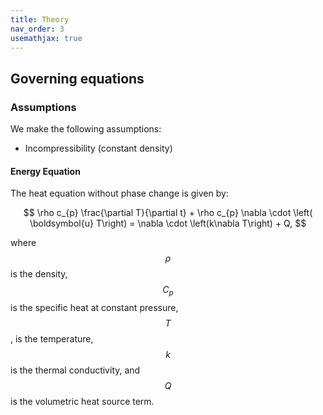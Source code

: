 ```yaml
---
title: Theory
nav_order: 3
usemathjax: true
---
```


## Governing equations
### Assumptions
We make the following assumptions:
* Incompressibility (constant density)

#### Energy Equation
The heat equation without phase change is given by:

$$
\rho c_{p} \frac{\partial T}{\partial t} + \rho c_{p} \nabla \cdot \left( \boldsymbol{u} T\right) = \nabla \cdot \left(k\nabla T\right) + Q,
$$

where $$\rho$$ is the density, $$C_p$$ is the specific heat at constant pressure, $$T$$, is the
temperature, $$k$$ is the thermal conductivity, and $$Q$$ is the volumetric heat
source term.
